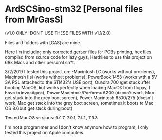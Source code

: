 # ArdSCSino-stm32 [Personal files from MrGasS]

(v1.0 ONLY! DON'T USE THESE FILES WITH v1.1/2.0)

Files and folders with [GAS] are mine.

Here I'm including only corrected gerber files for PCBs printing, hex files compiled from source code for lazy guys, Hardfiles to use this project on 68k Macs and other personal sh*t.

3/2/2019
I tested this project on:
-Macintosh LC (works without problems), Macintosh IIsi (works without problems), PowerBook 145B (works with a 5V 3A PSU attached to the STM32's USB port), Quadra 700 (get stuck after booting MacOS, but works perfectly when loading MacOS from floppy, I have to investigate), Power Macintosh/Performa 6200 (doesn't work, Mac get stuck into the grey boot screen), Power Macintosh 6500/275 (doesn't work, Mac get stuck into the grey boot screen, sometimes it boots to Mac OS 8.6 but get stuck during boot)

Tested MacOS versions: 6.0.7, 7.0.1, 7.1.2, 7.5.3

I'm not a programmer and I don't know anymore how to program, I only tested this project on Apple computers.
